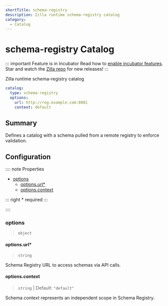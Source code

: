 ```yaml
---
shortTitle: schema-registry
description: Zilla runtime schema-registry catalog
category:
  - Catalog
---
```


# schema-registry Catalog

::: important Feature is in Incubator
Read how to [enable incubator features](../../../how-tos/deploy-operate.md#enable-incubator-features). Star and watch the [Zilla repo](https://github.com/aklivity/zilla/releases) for new releases!
:::

Zilla runtime schema-registry catalog

```yaml {2}
catalog:
  type: schema-registry
  options:
    url: http://reg.example.com:8081
    context: default
```

## Summary

Defines a catalog with a schema pulled from a remote registry to enforce validation.

## Configuration

:::: note Properties

- [options](#options)
  - [options.url\*](#options-url)
  - [options.context](#options-context)

::: right
\* required
:::

::::

### options

> `object`

#### options.url\*

> `string`

Schema Registry URL to access schemas via API calls.

#### options.context

> `string` | Default: `"default"`

Schema context represents an independent scope in Schema Registry.
